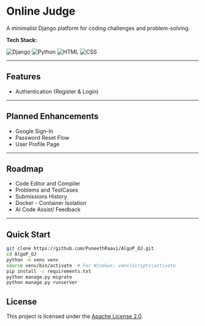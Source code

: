 # Online Judge

A minimalist Django platform for coding challenges and problem-solving.

**Tech Stack:**  

![Django](https://img.shields.io/badge/Django-092E20?style=flat&logo=django&logoColor=white)
![Python](https://img.shields.io/badge/Python-3776AB?style=flat&logo=python&logoColor=white)
![HTML](https://img.shields.io/badge/HTML-E34F26?style=flat&logo=html5&logoColor=white)
![CSS](https://img.shields.io/badge/CSS-1572B6?style=flat&logo=css3&logoColor=white)

---

## Features

- Authentication (Register & Login)

---

## Planned Enhancements

- Google Sign-In
- Password Reset Flow
- User Profile Page

---

## Roadmap

- Code Editor and Compiler
- Problems and TestCases
- Submissions History
- Docker - Container Isolation
- AI Code Assist/ Feedback

---

## Quick Start

```bash
git clone https://github.com/PuneethRaavi/AlgoP_OJ.git
cd AlgoP_OJ
python -m venv venv
source venv/bin/activate  # For Windows: venv\Scripts\activate
pip install -r requirements.txt
python manage.py migrate
python manage.py runserver
```

## License

This project is licensed under the [Apache License 2.0](LICENSE).
